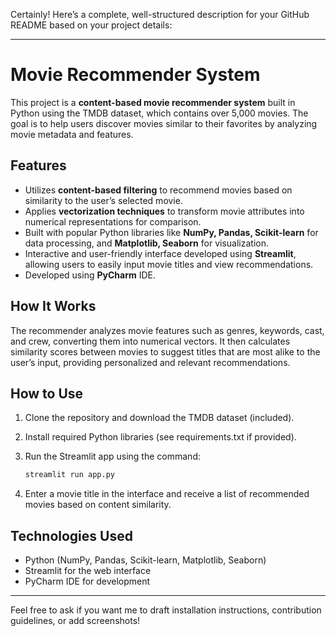 Certainly! Here’s a complete, well-structured description for your GitHub README based on your project details:

---

# Movie Recommender System

This project is a **content-based movie recommender system** built in Python using the TMDB dataset, which contains over 5,000 movies. The goal is to help users discover movies similar to their favorites by analyzing movie metadata and features.

## Features

* Utilizes **content-based filtering** to recommend movies based on similarity to the user’s selected movie.
* Applies **vectorization techniques** to transform movie attributes into numerical representations for comparison.
* Built with popular Python libraries like **NumPy, Pandas, Scikit-learn** for data processing, and **Matplotlib, Seaborn** for visualization.
* Interactive and user-friendly interface developed using **Streamlit**, allowing users to easily input movie titles and view recommendations.
* Developed using **PyCharm** IDE.

## How It Works

The recommender analyzes movie features such as genres, keywords, cast, and crew, converting them into numerical vectors. It then calculates similarity scores between movies to suggest titles that are most alike to the user’s input, providing personalized and relevant recommendations.

## How to Use

1. Clone the repository and download the TMDB dataset (included).
2. Install required Python libraries (see requirements.txt if provided).
3. Run the Streamlit app using the command:

   ```bash
   streamlit run app.py
   ```
4. Enter a movie title in the interface and receive a list of recommended movies based on content similarity.

## Technologies Used

* Python (NumPy, Pandas, Scikit-learn, Matplotlib, Seaborn)
* Streamlit for the web interface
* PyCharm IDE for development

---

Feel free to ask if you want me to draft installation instructions, contribution guidelines, or add screenshots!
